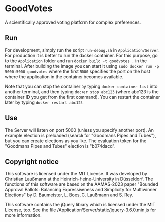 # GoodVotes
A scientifically approved voting platform for complex preferences.

## Run

For development, simply run the script `run-debug.sh` in `Application/Server`.
For production it is better to run the docker container. For this purpose, go to the `Application` folder and run `docker build -t goodvotes .` in the terminal.
After building the image you can start it using `sudo docker run -p 5000:5000 goodvotes` where the first `5000` specifies the port on the host where the application in the container becomes available.

Note that you can stop the container by typing `docker container list` into another terminal, and then typing `docker stop abc123` (where abc123 is the container ID you get from the first command). You can restart the container later by typing `docker restart abc123`.

## Use
The Server will listen on port 5000 (unless you specify another port). An example election is preloaded (search for "Goodmans Pipes and Tubes"), but you can create elections as you like. The evaluation token for the "Goodmans Pipes and Tubes" election is "b074dacd".

## Copyright notice

This software is licensed under the MIT License. It was developed by Christian Laußmann at the Heinrich-Heine-University in Düsseldorf. The functions of this software are based on the AAMAS-2023 paper "Bounded Approval Ballots: Balancing Expressiveness and Simplicity for Multiwinner Elections" by D. Baumeister, L. Boes, C. Laußmann and S. Rey.

This software contains the jQuery library which is licensed under the MIT License, too. See the file /Application/Server/static/jquery-3.6.0.min.js for more information.
